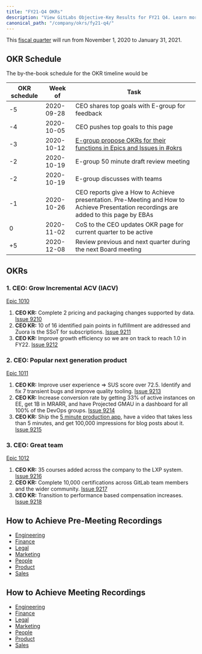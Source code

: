 ```yaml
---
title: "FY21-Q4 OKRs"
description: "View GitLabs Objective-Key Results for FY21 Q4. Learn more here!"
canonical_path: "/company/okrs/fy21-q4/"
---
```


This [fiscal quarter](/handbook/finance/#fiscal-year) will run from November 1, 2020 to January 31, 2021.

## OKR Schedule

The by-the-book schedule for the OKR timeline would be

| OKR schedule | Week of | Task |
| ------ | ------ | ------ |
| -5 | 2020-09-28 | CEO shares top goals with E-group for feedback |
| -4 | 2020-10-05 | CEO pushes top goals to this page |
| -3 | 2020-10-12 | [E-group propose OKRs for their functions in Epics and Issues in #okrs](/handbook/company/okrs/#executives-propose-okrs-for-their-functions) |
| -2 | 2020-10-19 | E-group 50 minute draft review meeting |
| -2 | 2020-10-19 | E-group discusses with teams |
| -1 | 2020-10-26 | CEO reports give a How to Achieve presentation. Pre-Meeting and How to Achieve Presentation recordings are added to this page by EBAs |
| 0  | 2020-11-02 | CoS to the CEO updates OKR page for current quarter to be active |
| +5 | 2020-12-08 | Review previous and next quarter during the next Board meeting |

## OKRs

### 1. CEO: Grow Incremental ACV (IACV)

[Epic 1010](https://gitlab.com/groups/gitlab-com/-/epics/1010)

1. **CEO KR:** Complete 2 pricing and packaging changes supported by data. [Issue 9210](https://gitlab.com/gitlab-com/www-gitlab-com/-/issues/9210)
1. **CEO KR:** 10 of 16 identified pain points in fulfillment are addressed and Zuora is the SSoT for subscriptions. [Issue 9211](https://gitlab.com/gitlab-com/www-gitlab-com/-/issues/9211)
1. **CEO KR:** Improve growth efficiency so we are on track to reach 1.0 in FY22. [Issue 9212](https://gitlab.com/gitlab-com/www-gitlab-com/-/issues/9212)

### 2. CEO: Popular next generation product

[Epic 1011](https://gitlab.com/groups/gitlab-com/-/epics/1011)

1. **CEO KR:** Improve user experience => SUS score over 72.5. Identify and fix 7 transient bugs and improve quality tooling. [Issue 9213](https://gitlab.com/gitlab-com/www-gitlab-com/-/issues/9213)
1. **CEO KR:** Increase conversion rate by getting 33% of active instances on EE, get 1B in MRARR, and have Projected GMAU in a dashboard for all 100% of the DevOps groups. [Issue 9214](https://gitlab.com/gitlab-com/www-gitlab-com/-/issues/9214)
1. **CEO KR:** Ship the [5 minute production app](https://docs.google.com/document/d/1xp0Ax5_svn8uwB75pM_4tDp4fHcPHB6pSFDWWUym2a4/edit), have a video that takes less than 5 minutes, and get 100,000 impressions for blog posts about it. [Issue 9215](https://gitlab.com/gitlab-com/www-gitlab-com/-/issues/9215)

### 3. CEO: Great team

[Epic 1012](https://gitlab.com/groups/gitlab-com/-/epics/1012)

1. **CEO KR:** 35 courses added across the company to the LXP system. [Issue 9216](https://gitlab.com/gitlab-com/www-gitlab-com/-/issues/9216)
1. **CEO KR:** Complete 10,000 certifications across GitLab team members and the wider community. [Issue 9217](https://gitlab.com/gitlab-com/www-gitlab-com/-/issues/9217)
1. **CEO KR:** Transition to performance based compensation increases. [Issue 9218](https://gitlab.com/gitlab-com/www-gitlab-com/-/issues/9218)

## How to Achieve Pre-Meeting Recordings

- [Engineering](https://youtu.be/mMnW4ldRxGk)
- [Finance](https://www.youtube.com/watch?v=i4VahQqe8AA)
- [Legal](https://www.youtube.com/watch?v=edzVKcacrx8)
- [Marketing](https://www.youtube.com/watch?v=IyUvaSGDGB)
- [People](https://www.youtube.com/watch?v=iTWTeYwT7cA&feature=youtu.be)
- [Product](https://youtu.be/F7adm4uZ1EA)
- [Sales](https://www.youtube.com/watch?v=zS3w5wBKC68)

## How to Achieve Meeting Recordings

- [Engineering](https://www.youtube.com/watch?v=y77y9lFKDW4)
- [Finance](https://youtu.be/QYmglZRe1es)
- [Legal](https://www.youtube.com/watch?v=Pyza2f4r4TA)
- [Marketing](https://youtu.be/gTHDUQq8SHE)
- [People](https://youtu.be/pgE30z-CZ9o)
- [Product](https://youtu.be/LjsrX001M30)
- [Sales](http://www.youtube.com/watch?v=sCbqsAFv0hM)
